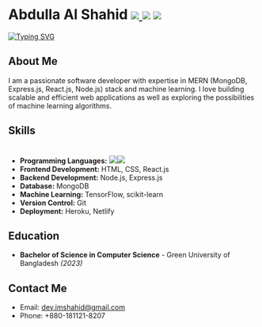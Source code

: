 # Abdulla Al Shahid <a  href="https://www.linkedin.com/in/abdulla-al-shahid-71b972123/" target="_blank"><img src="https://img.shields.io/badge/LinkedIn-0077B5?style=for-the-badge&logo=linkedin&logoColor=white" /> </a> <a href="https://www.facebook.com/shahidx0x/"><img src="https://img.shields.io/badge/Facebook-1877F2?style=for-the-badge&logo=facebook&logoColor=white"/></a> <a href="mailto:dev.imshahid@gmail.com"><img src="https://img.shields.io/badge/Gmail-D14836?style=for-the-badge&logo=gmail&logoColor=white"/></a>

[![Typing SVG](https://readme-typing-svg.demolab.com?font=Fira+Code&pause=800&color=0B2733&width=435&lines=Full+Stack+Developer;MongoDB;Express+JS;React+JS;Node+JS)](https://git.io/typing-svg)


## About Me

I am a passionate software developer with expertise in MERN (MongoDB, Express.js, React.js, Node.js) stack and machine learning. I love building scalable and efficient web applications as well as exploring the possibilities of machine learning algorithms.

## Skills

- **Programming Languages:** <img style="margin-top:20px" src="https://img.shields.io/badge/JavaScript-F7DF1E?style=for-the-badge&logo=javascript&logoColor=black"/><img src="https://img.shields.io/badge/Python-3776AB?style=for-the-badge&logo=python&logoColor=white"/>
- **Frontend Development:** HTML, CSS, React.js
- **Backend Development:** Node.js, Express.js
- **Database:** MongoDB
- **Machine Learning:** TensorFlow, scikit-learn
- **Version Control:** Git
- **Deployment:** Heroku, Netlify


## Education

- **Bachelor of Science in Computer Science** - Green University of Bangladesh *(2023)*

## Contact Me

- Email: dev.imshahid@gmail.com
- Phone: +880-181121-8207

